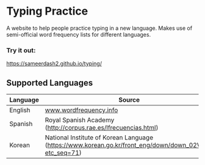 # Typing Practice

A website to help people practice typing in a new language. Makes use of semi-official word frequency lists for different languages.

### Try it out:
https://sameerdash2.github.io/typing/

## Supported Languages
| Language | Source |
| --- | --- |
| English | www.wordfrequency.info |
| Spanish | Royal Spanish Academy (http://corpus.rae.es/lfrecuencias.html) |
| Korean | National Institute of Korean Language (https://www.korean.go.kr/front_eng/down/down_02V.do?etc_seq=71) |
